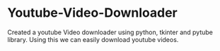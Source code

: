 # Youtube-Video-Downloader
Created a youtube Video downloader using python, tkinter and pytube library. Using this we can easily download youtube videos.
